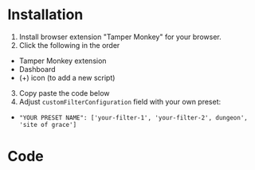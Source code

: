 # Installation

1. Install browser extension "Tamper Monkey" for your browser.
2. Click the following in the order
 - Tamper Monkey extension
 - Dashboard
 - (+) icon (to add a new script)
3. Copy paste the code below
4. Adjust `customFilterConfiguration` field with your own preset:
 - `"YOUR PRESET NAME": ['your-filter-1', 'your-filter-2', dungeon', 'site of grace']`

# Code
